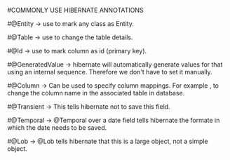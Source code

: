 #COMMONLY USE HIBERNATE ANNOTATIONS

#@Entity -> use to mark any class as Entity.

#@Table -> use to change the table details.

#@Id -> use to mark column as id (primary key).

#@GeneratedValue -> hibernate will automatically generate values for that using an internal sequence. Therefore we don't have to set it manually.

#@Column -> Can be used to specify column mappings. For example , to change the column name in the associated table in database.

#@Transient -> This tells hibernate not to save this field.

#@Temporal -> @Temporal over a date field tells hibernate the formate in which the date needs to be saved.

#@Lob -> @Lob tells hibernate that this is a large object, not a simple object.


